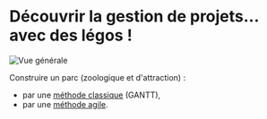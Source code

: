 # Découvrir la gestion de projets... avec des légos !

![](http://images.brickset.com/sets/images/9389-1.jpg "Vue générale")

Construire un parc (zoologique et d'attraction) :

- par une [méthode classique](gantt.md) (GANTT),
- par une [méthode agile](agile.md).



